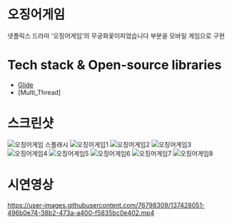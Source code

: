 # 오징어게임

넷플릭스 드라마 '오징어게임'의 무궁화꽃이피었습니다 부분을 모바일 게임으로 구현

# Tech stack & Open-source libraries
- [Glide](https://github.com/bumptech/glide)
- [Multi_Thread]


# 스크린샷
![오징어게임 스플래시](https://user-images.githubusercontent.com/76798309/151744156-eec3c054-e723-468b-9c25-8ef13bac5af5.jpg)
![오징어게임1](https://user-images.githubusercontent.com/76798309/151744185-42af8afa-4089-40f1-84e0-0ebe0ec77788.jpg)
![오징어게임2](https://user-images.githubusercontent.com/76798309/151744220-852f0cdd-e5e1-42bd-95b0-657dc3902829.jpg)
![오징어게임3](https://user-images.githubusercontent.com/76798309/151744229-68191449-e930-4bf4-82a0-1d9015368fd3.jpg)
![오징어게임4](https://user-images.githubusercontent.com/76798309/151744235-93374987-4172-4644-b90e-f7aedf5c99fd.jpg)
![오징어게임5](https://user-images.githubusercontent.com/76798309/151744241-267e9347-4f75-4340-b4fb-e926a2f0b7d1.jpg)
![오징어게임6](https://user-images.githubusercontent.com/76798309/151744246-1554bf28-6bce-4a99-ae3f-5e0323cc14b8.jpg)
![오징어게임7](https://user-images.githubusercontent.com/76798309/151744252-f040423c-aa27-4b93-9556-84ee4844d5b6.jpg)
![오징어게임8](https://user-images.githubusercontent.com/76798309/151744257-de9b4398-4101-4de0-aa7a-66ab458e6f15.jpg)


# 시연영상
https://user-images.githubusercontent.com/76798309/137428051-496b0e74-38b2-473a-a400-f5835bc0e402.mp4
